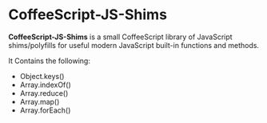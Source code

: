 # CoffeeScript-JS-Shims
**CoffeeScript-JS-Shims** is a small CoffeeScript library of JavaScript shims/polyfills for useful modern JavaScript built-in functions and methods.

It Contains the following:
- Object.keys()
- Array.indexOf()
- Array.reduce()
- Array.map()
- Array.forEach()


